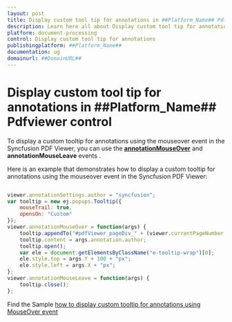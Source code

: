 ```yaml
---
layout: post
title: Display custom tool tip for annotations in ##Platform_Name## Pdfviewer control | Syncfusion
description: Learn here all about Display custom tool tip for annotations in Syncfusion ##Platform_Name## Pdfviewer control of Syncfusion Essential JS 2 and more.
platform: document-processing
control: Display custom tool tip for annotations
publishingplatform: ##Platform_Name##
documentation: ug
domainurl: ##DomainURL##
---
```


# Display custom tool tip for annotations in ##Platform_Name## Pdfviewer control

To display a custom tooltip for annotations using the mouseover event in the Syncfusion PDF Viewer, you can use the [**annotationMouseOver**](https://helpej2.syncfusion.com/documentation/api/pdfviewer/#annotationmouseover) and **annotationMouseLeave** events .

Here is an example that demonstrates how to display a custom tooltip for annotations using the mouseover event in the Syncfusion PDF Viewer:

```javascript

viewer.annotationSettings.author = "syncfusion";
var tooltip = new ej.popups.Tooltip({
    mouseTrail: true,
    opensOn: "Custom"
});
viewer.annotationMouseOver = function(args) {
    tooltip.appendTo("#pdfViewer_pageDiv_" + (viewer.currentPageNumber - 1));
    tooltip.content = args.annotation.author;
    tooltip.open();
    var ele = document.getElementsByClassName("e-tooltip-wrap")[0];
    ele.style.top = args.Y + 100 + "px";
    ele.style.left = args.X + "px";
};
viewer.annotationMouseLeave = function(args) {
    tooltip.close();
};

```

Find the Sample [how to display custom tooltip for annotations using MouseOver event](https://stackblitz.com/edit/ztmvjx-byzwvq?file=index.js)